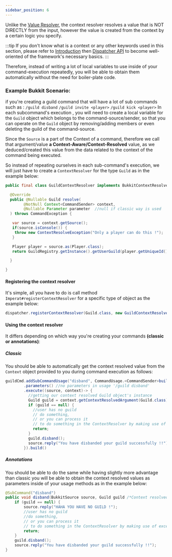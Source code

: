 ```yaml
---
sidebar_position: 6
---
```

Unlike the [Value Resolver](Value%20Resolver.md), the context resolver resolves a value that is NOT DIRECTLY from the input, however the value is created from the context by a certain logic you specify.

:::tip
If you don't know what is a context or any other keywords used in this section, 
please refer to [Introduction](Imperat/Introduction.md) then [Dispatcher API](Dispatcher%20API.md) to become well-oriented of the framework's necessary basics.
:::

Therefore, instead of writing a lot of local variables to use inside of your command-execution repeatedly, you will be able to obtain them automatically without the need for boiler-plate code. 
### Example Bukkit Scenario: 

if you're creating a guild command that will have a lot of sub commands such as :
`/guild disband`
`/guild invite <player>`
`/guild kick <player>`
In each subcommand's execution , you will need to create a local variable for the `Guild` object
which belongs to the command-source/sender, so that you can operate on the `Guild` object by
removing/adding members or even deleting the guild of the command-source.

Since the `Source` is a part of the Context of a command, therefore we call that argument/value **a Context-Aware/Context-Resolved** value, as we deduced/created this value from the data related to the context of the command being executed.

So instead of repeating ourselves in each sub-command's execution, we will just have to create a `ContextResolver` for the type `Guild` as in the example below:

```java
public final class GuildContextResolver implements BukkitContextResolver<Guild> {  

  @Override  
  public @Nullable Guild resolve(  
		@NotNull Context<CommandSender> context,  
		@Nullable Parameter parameter  //null if classic way is used
  ) throws CommandException {  

   var source = context.getSource();  
   if(source.isConsole()) {  
	throw new ContextResolveException("Only a player can do this !");  
   }

   Player player = source.as(Player.class);  
   return GuildRegistry.getInstance().getUserGuild(player.getUniqueId());

  }

}
```

#### Registering the context resolver

It's simple, all you have to do is call method `Imperat#registerContextResolver`
for a specific type of object as the example below: 

```java
dispatcher.registerContextResolver(Guild.class, new GuildContextResolver());
```

#### Using the context resolver

It differs depending on which way you're creating your commands **(classic or annotations)**:
##### Classic
You should be able to automatically get the context resolved value from the `Context` object provided to you during command execution as follows:

```java
guildCmd.addSubCommandUsage("disband", CommandUsage.<CommandSender>builder()  
		.parameters() //no parameters in usage '/guild disband'  
		.execute((source, context)-> {  
		  //getting our context resolved Guild object's instance  
		  Guild guild = context.getContextResolvedArgument(Guild.class);  
		  if (guild == null) {  
			//user has no guild  
			// do something,
			// or you can process it
			// to do something in the ContextResolver by making use of exceptions
			return;  
		  }
		  guild.disband();  
		  source.reply("You have disbanded your guild successfully !!");  
		}).build()
```

##### Annotations
You should be able to do the same while having slightly more advantage than classic
you will be able to obtain the context resolved values as parameters inside of  your usage methods
as in the example below: 

```java
@SubCommand("disband")  
public void disband(BukkitSource source, Guild guild /*Context resolved*/) {  
	if (guild == null) {
		source.reply("HAHA YOU HAVE NO GUILD !");  
		//user has no guild  
		//do something,
		// or you can process it   
		// to do something in the ContextResolver by making use of exceptions
		return;  
	}
	guild.disband();  
	source.reply("You have disbanded your guild successfully !!");  
}
```
